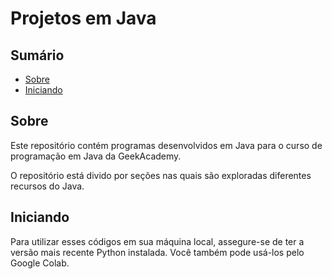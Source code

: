 # Projetos em Java

## Sumário

- [Sobre](#sobre)
- [Iniciando](#iniciando)

## Sobre <a name = "sobre"></a>

Este repositório contém programas desenvolvidos em Java para o curso de programação em Java da GeekAcademy.

O repositório está divido por seções nas quais são exploradas diferentes recursos do Java.

## Iniciando <a name = "iniciando"></a>

Para utilizar esses códigos em sua máquina local, assegure-se de ter a versão mais recente Python instalada. Você também pode usá-los pelo Google Colab.
